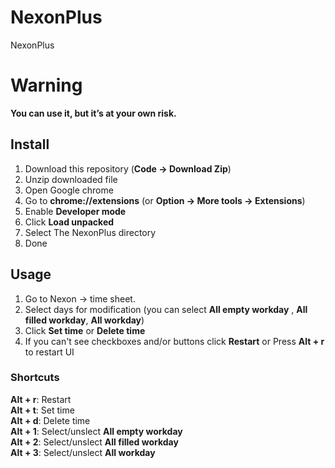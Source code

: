 # NexonPlus
NexonPlus

# Warning
**You can use it, but it’s at your own risk.**

## Install

1. Download this repository (**Code -> Download Zip**)
2. Unzip downloaded file
3. Open Google chrome
4. Go to **chrome://extensions** (or **Option -> More tools -> Extensions**)
5. Enable **Developer mode**
6. Click **Load unpacked**
7. Select The NexonPlus directory
8. Done

## Usage

1. Go to Nexon -> time sheet.
2. Select days for modification (you can select **All empty workday** , **All filled workday**, **All workday**)
3. Click **Set time** or **Delete time**
4. If you can't see checkboxes and/or buttons click **Restart** or Press **Alt + r** to restart UI

### Shortcuts

**Alt + r**: Restart  
**Alt + t**: Set time  
**Alt + d**: Delete time  
**Alt + 1**: Select/unslect **All empty workday**  
**Alt + 2**: Select/unslect **All filled workday**  
**Alt + 3**: Select/unslect **All workday**  